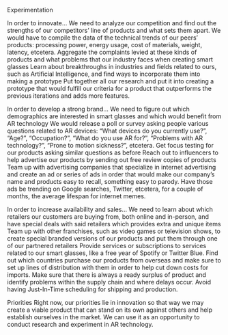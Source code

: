 Experimentation

In order to innovate…
We need to analyze our competition and find out the strengths of our competitors’ line of products and what sets them apart.
We would have to compile the data of the technical trends of our peers’ products: processing power, energy usage, cost of materials, weight, latency, etcetera.
Aggregate the complaints levied at these kinds of products and what problems that our industry faces when creating smart glasses
Learn about breakthroughs in industries and fields related to ours, such as Artificial Intelligence, and find ways to incorporate them into making a prototype
Put together all our research and put it into creating a prototype that would fulfill our criteria for a product that outperforms the previous iterations and adds more features.

In order to develop a strong brand…
We need to figure out which demographics are interested in smart glasses and which would benefit from AR technology
We would release a poll or survey asking people various questions related to AR devices: “What devices do you currently use?”, “Age?”, “Occupation?”, “What do you use AR for?”, “Problems with AR technology?”, “Prone to motion sickness?”, etcetera.
Get focus testing for our products asking similar questions as before
Reach out to influencers to help advertise our products by sending out free review copies of products
Team up with advertising companies that specialize in internet advertising and create an ad or series of ads in order that would make our company’s name and products easy to recall, something easy to parody. Have those ads be trending on Google searches, Twitter, etcetera, for a couple of months, the average lifespan for internet memes.

In order to increase availability and sales…
We need to learn about which retailers our customers are buying from, both online and in-person, and have special deals with said retailers which provides extra and unique items
Team up with other franchises, such as video games or television shows, to create special branded versions of our products and put them through one of our partnered retailers
Provide services or subscriptions to services related to our smart glasses, like a free year of Spotify or Twitter Blue.
Find out which countries purchase our products from overseas and make sure to set up lines of distribution with them in order to help cut down costs for imports.
Make sure that there is always a ready surplus of product and identify problems within the supply chain and where delays occur. Avoid having Just-In-Time scheduling for shipping and production.


Priorities
Right now, our priorities lie in innovation so that way we may create a viable product that can stand on its own against others and help establish ourselves in the market. We can use it as an opportunity to conduct research and experiment in AR technology.
